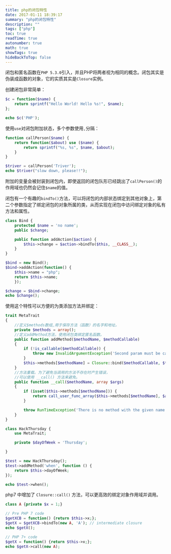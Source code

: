 ```yaml
---
title: php的闭包特性
date: 2017-01-11 18:39:17
summary: "php的闭包特性"
description: ""
tags: ["php"]
toc: true
readTime: true
autonumber: true
math: true
showTags: true
hideBackToTop: false
---
```


闭包和匿名函数在`PHP 5.3.0`引入，并且PHP将两者视为相同的概念。闭包其实是伪装成函数的对象，它的实质其实是`Closure`实例。

创建闭包非常简单：

```php
$c = function($name) {
    return sprintf("Hello World! Hello %s!", $name);
};

echo $c('PHP');
```

使用`use`对闭包附加状态，多个参数使用`,`分隔：

```php
function callPerson($name) {
    return function($about) use ($name) {
        return sprintf("%s, %s", $name, $about);
    }
}

$triver = callPerson('Triver');
echo $triver("slow down, please!!");

```

附加的变量会被封装到闭包内，即使返回的闭包队形已经跳出了`callPerson()`的作用域也仍然会记住`$name`的值。

闭包有一个有趣的`bindTo()`方法，可以将闭包的内部状态绑定到其他对象上，第二个参数指定了绑定闭包的对象所属的类，从而实现在闭包中访问绑定对象的私有方法和属性。

```php
class Bind {
    protected $name = 'no name';
    public $change;

    public function addAction($action) {
        $this->change = $action->bindTo($this, __CLASS__);
    }
}

$bind = new Bind();
$bind->addAction(function() {
    $this->name = "php";
    return $this->name;
    });

$change = $bind->change;
echo $change();
```

使用这个特性可以方便的为类添加方法并绑定：

```php
trait MetaTrait
{
    //定义$methods数组,用于保存方法（函数）的名字和地址。
    private $methods = array();
    //定义addMethod方法，使用闭包类绑定匿名函数。
    public function addMethod($methodName, $methodCallable)
    {
        if (!is_callable($methodCallable)) {
            throw new InvalidArgumentException('Second param must be callable');
        }
        $this->methods[$methodName] = Closure::bind($methodCallable, $this, get_class());
    }
    //方法重载。为了避免当调用的方法不存在时产生错误，
    //可以使用 __call() 方法来避免。
    public function __call($methodName, array $args)
    {
        if (isset($this->methods[$methodName])) {
            return call_user_func_array($this->methods[$methodName], $args);
        }

        throw RunTimeException('There is no method with the given name to call');
    }
}

class HackThursday {
    use MetaTrait;

    private $dayOfWeek = 'Thursday';

}

$test = new HackThursday();
$test->addMethod('when', function () {
    return $this->dayOfWeek;
});

echo $test->when();
```

php7 中增加了 `Closure::call()` 方法，可以更高效的绑定对象作用域并调用。

```php
class A {private $x = 1;}

// Pre PHP 7 code
$getXCB = function() {return $this->x;};
$getX = $getXCB->bindTo(new A, 'A'); // intermediate closure
echo $getX();

// PHP 7+ code
$getX = function() {return $this->x;};
echo $getX->call(new A);
```
